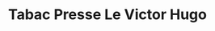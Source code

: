 ---
title: "Tabac Presse Le Victor Hugo"
url: /sete/tabac-presse-le-victor-hugo/
shop: Zeitungen
---